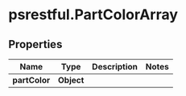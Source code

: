 # psrestful.PartColorArray

## Properties
Name | Type | Description | Notes
------------ | ------------- | ------------- | -------------
**partColor** | **Object** |  | 
